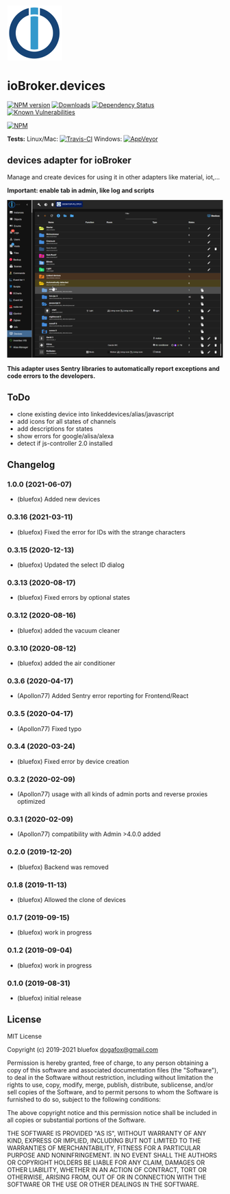 ![Logo](admin/devices.png)
# ioBroker.devices

[![NPM version](http://img.shields.io/npm/v/iobroker.devices.svg)](https://www.npmjs.com/package/iobroker.devices)
[![Downloads](https://img.shields.io/npm/dm/iobroker.devices.svg)](https://www.npmjs.com/package/iobroker.devices)
[![Dependency Status](https://img.shields.io/david/ioBroker/iobroker.devices.svg)](https://david-dm.org/ioBroker/iobroker.devices)
[![Known Vulnerabilities](https://snyk.io/test/github/ioBroker/ioBroker.devices/badge.svg)](https://snyk.io/test/github/ioBroker/ioBroker.devices)

[![NPM](https://nodei.co/npm/iobroker.devices.png?downloads=true)](https://nodei.co/npm/iobroker.devices/)

**Tests:** Linux/Mac: [![Travis-CI](http://img.shields.io/travis/ioBroker/ioBroker.devices/master.svg)](https://travis-ci.org/ioBroker/ioBroker.devices)
Windows: [![AppVeyor](https://ci.appveyor.com/api/projects/status/github/ioBroker/ioBroker.devices?branch=master&svg=true)](https://ci.appveyor.com/project/ioBroker/ioBroker-devices/)

## devices adapter for ioBroker

Manage and create devices for using it in other adapters like material, iot,...

**Important: enable tab in admin, like log and scripts**

![Screen](img/screen.png)

**This adapter uses Sentry libraries to automatically report exceptions and code errors to the developers.**

## ToDo
- clone existing device into linkeddevices/alias/javascript
- add icons for all states of channels
- add descriptions for states
- show errors for google/alisa/alexa
- detect if js-controller 2.0 installed

<!--
	Placeholder for the next version (at the beginning of the line):
	### __WORK IN PROGRESS__
-->

## Changelog
### 1.0.0 (2021-06-07)
* (bluefox) Added new devices

### 0.3.16 (2021-03-11)
* (bluefox) Fixed the error for IDs with the strange characters 

### 0.3.15 (2020-12-13)
* (bluefox) Updated the select ID dialog

### 0.3.13 (2020-08-17)
* (bluefox) Fixed errors by optional states

### 0.3.12 (2020-08-16)
* (bluefox) added the vacuum cleaner

### 0.3.10 (2020-08-12)
* (bluefox) added the air conditioner

### 0.3.6 (2020-04-17)
* (Apollon77) Added Sentry error reporting for Frontend/React

### 0.3.5 (2020-04-17)
* (Apollon77) Fixed typo

### 0.3.4 (2020-03-24)
* (bluefox) Fixed error by device creation

### 0.3.2 (2020-02-09)
* (Apollon77) usage with all kinds of admin ports and reverse proxies optimized

### 0.3.1 (2020-02-09)
* (Apollon77) compatibility with Admin >4.0.0 added

### 0.2.0 (2019-12-20)
* (bluefox) Backend was removed

### 0.1.8 (2019-11-13)
* (bluefox) Allowed the clone of devices

### 0.1.7 (2019-09-15)
* (bluefox) work in progress

### 0.1.2 (2019-09-04)
* (bluefox) work in progress

### 0.1.0 (2019-08-31)
* (bluefox) initial release

## License
MIT License

Copyright (c) 2019-2021 bluefox <dogafox@gmail.com>

Permission is hereby granted, free of charge, to any person obtaining a copy
of this software and associated documentation files (the "Software"), to deal
in the Software without restriction, including without limitation the rights
to use, copy, modify, merge, publish, distribute, sublicense, and/or sell
copies of the Software, and to permit persons to whom the Software is
furnished to do so, subject to the following conditions:

The above copyright notice and this permission notice shall be included in all
copies or substantial portions of the Software.

THE SOFTWARE IS PROVIDED "AS IS", WITHOUT WARRANTY OF ANY KIND, EXPRESS OR
IMPLIED, INCLUDING BUT NOT LIMITED TO THE WARRANTIES OF MERCHANTABILITY,
FITNESS FOR A PARTICULAR PURPOSE AND NONINFRINGEMENT. IN NO EVENT SHALL THE
AUTHORS OR COPYRIGHT HOLDERS BE LIABLE FOR ANY CLAIM, DAMAGES OR OTHER
LIABILITY, WHETHER IN AN ACTION OF CONTRACT, TORT OR OTHERWISE, ARISING FROM,
OUT OF OR IN CONNECTION WITH THE SOFTWARE OR THE USE OR OTHER DEALINGS IN THE
SOFTWARE.
